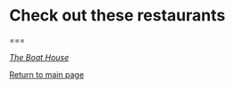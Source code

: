 # Check out these restaurants
===

[*The Boat House*](https://www.boathouse-winona.com)

[Return to main page](https://stevski11.github.io/winona/mainPage)
